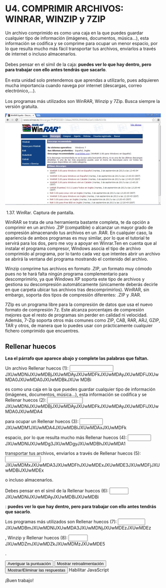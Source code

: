 
# U4. COMPRIMIR ARCHIVOS: WINRAR, WINZIP y 7ZIP

Un archivo comprimido es como una caja en la que puedes guardar cualquier tipo de información (imágenes, documentos, música...), esta información se codifica y se comprime para ocupar un menor espacio, por lo que resulta mucho más fácil transportar tus archivos, enviarlos a través de internet o incluso almacenarlos.<br/><br/>Debes pensar en el símil de la caja: **puedes ver lo que hay dentro, pero para trabajar con ello antes tendrás que sacarlo**.<br/><br/>En esta unidad solo pretendemos que aprendas a utilizarlo, pues adquieren mucha importancia cuando navega por internet (descargas, correo electrónico,…).<br/><br/>Los programas más utilizados son WinRAR, Winzip y 7Zip. Busca siempre la versión gratuita.


![](img/winrar.jpg)

 1.37. WinRar. Captura de pantalla.

WinRAR se trata de una herramienta bastante completa, te da opción a comprimir en un archivo .ZIP (compatible) o alcanzar un mayor grado de compresión almacenando tus archivos en un .RAR. En cualquier caso, la apariencia de ambos programas es muy similar, por lo que el tutorial te servirá para los dos, pero me voy a apoyar en Winrar.Ten en cuenta que al instalar el programa compresor, Windows asocia el tipo de archivo comprimido al programa, por lo tanto cada vez que intentes abrir un archivo se abrirá la ventana del programa mostrando el contenido del archivo.

Winzip comprime tus archivos en formato .ZIP, un formato muy cómodo pues no te hará falta ningún programa complementario para descomprimirlo, ya que Windows XP soporta este tipo de archivos y gestiona su descompresión automáticamente (únicamente deberás decirle en que carpeta ubicar tus archivos tras descomprimirlos). WinRAR, sin embargo, soporta dos tipos de compresión diferentes: .ZIP y .RAR.

7ZIp es un programa libre para la compresión de datos que usa el nuevo formato de compresión 7z. Este alcanza porcentajes de compresión mejores que el resto de programas sin perder en calidad ni velocidad. Además, 7-Zip soporta otros más comunes como ZIP, CAB, RAR, ARJ, GZIP, TAR y otros, de manera que lo puedes usar con prácticamente cualquier fichero comprimido que encuentres.

## Rellenar huecos

**Lea el párrafo que aparece abajo y complete las palabras que faltan.**

Un archivo 
<label class="sr-av" for="clozeBlank43_21.0">Rellenar huecos (1):</label>
<input class="autocomplete-off" id="clozeBlank43_21.0" onkeyup="$exe.cloze.change(this)" style="width:10em" type="text" value=""/>
JXUwMDNiJXUwMDBjJXUwMDAyJXUwMDFkJXUwMDAyJXUwMDFiJXUwMDA0JXUwMDA0JXUwMDBkJXUw
MDBi

 es como una caja en la que puedes guardar cualquier tipo de información (imágenes, documentos, música...), esta información se codifica y se 
<label class="sr-av" for="clozeBlank43_21.1">Rellenar huecos (2):</label>
<input class="autocomplete-off" id="clozeBlank43_21.1" onkeyup="$exe.cloze.change(this)" style="width:8em" type="text" value=""/>
JXUwMDNiJXUwMDBjJXUwMDAyJXUwMDFkJXUwMDAyJXUwMDFiJXUwMDA0JXUwMDA4

 para ocupar un 
<label class="sr-av" for="clozeBlank43_21.2">Rellenar huecos (3):</label>
<input class="autocomplete-off" id="clozeBlank43_21.2" onkeyup="$exe.cloze.change(this)" style="width:5em" type="text" value=""/>
JXUwMDM1JXUwMDA4JXUwMDBiJXUwMDAxJXUwMDFk

 espacio, por lo que resulta mucho más 
<label class="sr-av" for="clozeBlank43_21.3">Rellenar huecos (4):</label>
<input class="autocomplete-off" id="clozeBlank43_21.3" onkeyup="$exe.cloze.change(this)" style="width:5em" type="text" value=""/>
JXUwMDNlJXUwMDg3JXUwMDgyJXUwMDBhJXUwMDA1

 transportar tus archivos, enviarlos a través de 
<label class="sr-av" for="clozeBlank43_21.4">Rellenar huecos (5):</label>
<input class="autocomplete-off" id="clozeBlank43_21.4" onkeyup="$exe.cloze.change(this)" style="width:8em" type="text" value=""/>
JXUwMDMxJXUwMDA3JXUwMDFhJXUwMDExJXUwMDE3JXUwMDFjJXUwMDBiJXUwMDEx

 o incluso almacenarlos.<br/><br/>Debes pensar en el símil de la 
<label class="sr-av" for="clozeBlank43_21.5">Rellenar huecos (6):</label>
<input class="autocomplete-off" id="clozeBlank43_21.5" onkeyup="$exe.cloze.change(this)" style="width:4em" type="text" value=""/>
JXUwMDNiJXUwMDAyJXUwMDBiJXUwMDBi

 : **puedes ver lo que hay dentro, pero para trabajar con ello antes tendrás que sacarlo**.

Los programas más utilizados son 
<label class="sr-av" for="clozeBlank43_21.6">Rellenar huecos (7):</label>
<input class="autocomplete-off" id="clozeBlank43_21.6" onkeyup="$exe.cloze.change(this)" style="width:6em" type="text" value=""/>
JXUwMDBmJXUwMDNlJXUwMDA3JXUwMDNjJXUwMDEzJXUwMDEz

, Winzip y 
<label class="sr-av" for="clozeBlank43_21.7">Rellenar huecos (8):</label>
<input class="autocomplete-off" id="clozeBlank43_21.7" onkeyup="$exe.cloze.change(this)" style="width:4em" type="text" value=""/>
JXUwMDZmJXUwMDZkJXUwMDMzJXUwMDE5

.


<input id="getScore43_21" onclick="$exe.cloze.showScore('43_21')" type="button" value="Averiguar la puntuación"/>
<input class="feedbackbutton" name="feedback43_21" onclick="$exe.cloze.toggleFeedback('43_21',this)" type="button" value="Mostrar retroalimentación"/>
<input id="showAnswersButton43_21" name="43_21showAnswersButton" onclick="$exe.cloze.toggleAnswers('43_21')" style="" type="button" value="Mostrar/Eliminar las respuestas"/>
Habilitar JavaScript


¡Buen trabajo!

